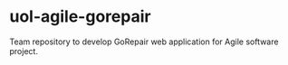 # uol-agile-gorepair

Team repository to develop GoRepair web application for Agile software project.
